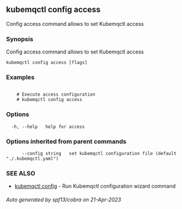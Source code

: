 ## kubemqctl config access

Config access command allows to set Kubemqctl access

### Synopsis

Config access command allows to set Kubemqctl access

```
kubemqctl config access [flags]
```

### Examples

```

	# Execute access configuration
	# kubemqctl config access

```

### Options

```
  -h, --help   help for access
```

### Options inherited from parent commands

```
      --config string   set kubemqctl configuration file (default "./.kubemqctl.yaml")
```

### SEE ALSO

* [kubemqctl config](kubemqctl_config.md)	 - Run Kubemqctl configuration wizard command

###### Auto generated by spf13/cobra on 21-Apr-2023
